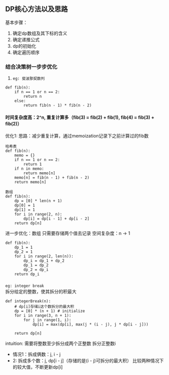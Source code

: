 ## DP核心方法以及思路
基本步骤：
1. 确定dp数组及其下标的含义
2. 确定递推公式
3. dp的初始化
4. 确定遍历顺序

### 结合决策树一步步优化
1. `eg: 斐波那契数列` 
```
def fib(n):
    if n == 1 or n == 2:
        return n
    else:
        return fib(n - 1) * fib(n - 2)
```
#### 时间复杂度高：2^n, 重复计算多（fib(3) = fib(2) + fib(1), fib(4) = fib(3) + fib(2)）

优化1: 思路：减少重复计算，通过memoization记录下之前计算过的fib数
```
哈希表
def fib(n):
    memo = {}
    if n == 1 or n == 2:
        return 1
    if n in memo:
        return memo[n]
    memo[n] = fib(n - 1) + fib(n - 2)
    return memo[n]
```

```
数组
def fib(n):
    dp = [0] * len(n + 1)
    dp[0] = 1
    dp[1] = 1
    for i in range(2, n):
        dp[i] = dp[i - 1] + dp[i - 2]
    return dp[n]
```

进一步优化：数组
只需要存储两个值去记录
空间复杂度：n -> 1
```
def fib(n):
    dp_1 = 1
    dp_2 = 1
    for i in range(2, len(n)):
        dp_i = dp_1 + dp_2
        dp_1 = dp_2
        dp_2 = dp_i
    return dp_i
```

### 
`eg: integer break`\
拆分给定的整数，使其拆分的积最大

```
def integerBreak(n):
    # dp[i]存储i这个数拆分的最大积
    dp = [0] * (n + 1) # initialize
    for i in range(3, n + 1):
        for j in range(1, i):
            dp[i] = max(dp[i], max(j * (i - j), j * dp[i - j]))
    
    return dp[n]
```
intuition:
需要将整数至少拆分成两个正整数
拆分正整数i
* 情况1：拆成俩数：j, i - j
* 2: 拆成多个数：j, dp[i - j]（存储的是(i - j)可拆分的最大积）
比较两种情况下的较大值，不断更新dp[i]
